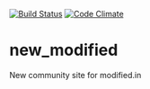 [![Build Status](https://secure.travis-ci.org/royk/new_modified.png?branch=master)](https://travis-ci.org/royk/new_modified)
[![Code Climate](https://codeclimate.com/badge.png)](https://codeclimate.com/github/royk/new_modified)

new_modified
============

New community site for modified.in